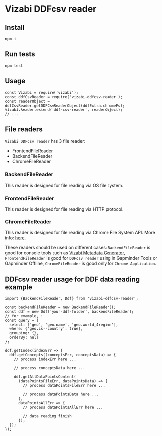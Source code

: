 # Vizabi DDFcsv reader

## Install

```
npm i
```

## Run tests

```
npm test
```

## Usage

```
const Vizabi = require('vizabi');
const ddfCsvReader = require('vizabi-ddfcsv-reader');
const readerObject = ddfCsvReader.getDDFCsvReaderObject(ddfExtra.chromeFs);
Vizabi.Reader.extend('ddf-csv-reader', readerObject);
// ...
```

## File readers

`Vizabi DDFcsv reader` has 3 file reader:
 
  * FrontendFileReader
  * BackendFileReader
  * ChromeFileReader
  
### BackendFileReader

This reader is designed for file reading via OS file system.
  
### FrontendFileReader

This reader is designed for file reading via HTTP protocol.

### ChromeFileReader

This reader is designed for file reading via Chrome File System API. More info: [here](https://developer.chrome.com/apps/fileSystem).

These readers should be used on different cases: `BackendFileReader` is good for console tools such as [Vizabi Metadata Generator](https://github.com/Gapminder/vizabi-metadata-generator),
`FrontendFileReader` is good for `DDFcsv reader` using in Gapminder Tools or Gapminder Offline,
`ChromeFileReader` is good only for `Chrome Application`.

## DDFcsv reader usage for DDF data reading example

```
import {BackendFileReader, Ddf} from 'vizabi-ddfcsv-reader';

const backendFileReader = new BackendFileReader();
const ddf = new Ddf('your-ddf-folder', backendFileReader);
// for example, :
const query = {
  select: ['geo', 'geo.name', 'geo.world_4region'],
  where: {'geo.is--country': true},
  grouping: {},
  orderBy: null
};

ddf.getIndex(indexErr => {
  ddf.getConcepts((conceptsErr, conceptsData) => {
    // process indexErr here ...

    // process conceptsData here ...

    ddf.getAllDataPointsContent(
      (dataPointsFileErr, dataPointsData) => {
        // process dataPointsFileErr here ...
        
        // process dataPointsData here ...
      },
      dataPointsAllErr => {
        // process dataPointsAllErr here ...

        // data reading finish
      });
  });
});
```
